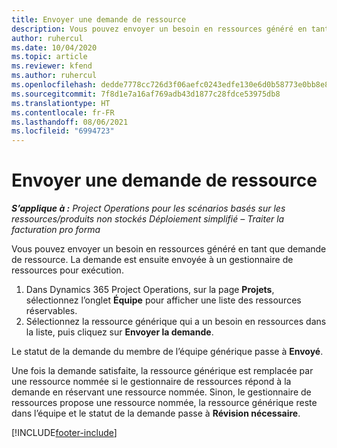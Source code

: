 ```yaml
---
title: Envoyer une demande de ressource
description: Vous pouvez envoyer un besoin en ressources généré en tant que demande de ressource. La demande est ensuite envoyée à un gestionnaire de ressources pour traitement.
author: ruhercul
ms.date: 10/04/2020
ms.topic: article
ms.reviewer: kfend
ms.author: ruhercul
ms.openlocfilehash: dedde7778cc726d3f06aefc0243edfe130e6d0b58773e0bb8e87cfcb13f1cc79
ms.sourcegitcommit: 7f8d1e7a16af769adb43d1877c28fdce53975db8
ms.translationtype: HT
ms.contentlocale: fr-FR
ms.lasthandoff: 08/06/2021
ms.locfileid: "6994723"
---
```

# <a name="submit-a-resource-request"></a>Envoyer une demande de ressource

_**S’applique à :** Project Operations pour les scénarios basés sur les ressources/produits non stockés Déploiement simplifié – Traiter la facturation pro forma_

Vous pouvez envoyer un besoin en ressources généré en tant que demande de ressource. La demande est ensuite envoyée à un gestionnaire de ressources pour exécution.

1. Dans Dynamics 365 Project Operations, sur la page **Projets**, sélectionnez l’onglet **Équipe** pour afficher une liste des ressources réservables. 
2. Sélectionnez la ressource générique qui a un besoin en ressources dans la liste, puis cliquez sur **Envoyer la demande**.

Le statut de la demande du membre de l’équipe générique passe à **Envoyé**.

Une fois la demande satisfaite, la ressource générique est remplacée par une ressource nommée si le gestionnaire de ressources répond à la demande en réservant une ressource nommée. Sinon, le gestionnaire de ressources propose une ressource nommée, la ressource générique reste dans l’équipe et le statut de la demande passe à **Révision nécessaire**.


[!INCLUDE[footer-include](../includes/footer-banner.md)]